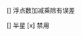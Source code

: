 [] 浮点数加减乘除有误差
<!-- https://www.runoob.com/w3cnote/js-precision-problem-and-solution.html#:~:text=31-,%E5%85%B3%E4%BA%8E%20JavaScript%20%E6%B5%AE%E7%82%B9%E6%95%B0%E8%AE%A1%E7%AE%97%E7%B2%BE%E5%BA%A6%E4%B8%8D%E5%87%86%E7%A1%AE%E9%97%AE%E9%A2%98,-%E4%BB%8A%E5%A4%A9%E5%9C%A8%E8%AE%A1%E7%AE%97 -->
[] 半星
[x] 禁用
